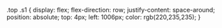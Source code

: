 .top .s1
{
    display: flex;
    flex-direction: row;
    justify-content: space-around;
    position: absolute;
    top: 4px;
    left: 1006px;
    color: rgb(220,235,235);
}
